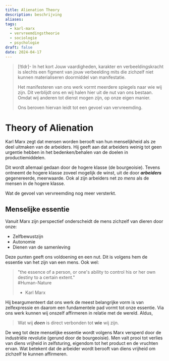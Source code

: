 ```yaml
---
title: Alienation Theory
description: beschrijving
aliases: 
tags:
  - karl-marx
  - vervreemdingstheorie
  - sociologie
  - psychologie
draft: false
date: 2024-04-17
---
```

> [!tldr]- In het kort
> Jouw vaardigheden, karakter en verbeeldingskracht is slechts een figment van jouw verbeelding mits die zichzelf niet kunnen materialiseren doormiddel van manifestatie.
> 
> Het manifesteren van ons werk vormt meerdere spiegels naar wie wij zijn. Dit verblijdt ons en wij halen hier uit de nut van ons bestaan. Omdat wij anderen tot dienst mogen zijn, op onze eigen manier.
> 
> Ons beroven hiervan leidt tot een gevoel van vervreemding.
 
# Theory of Alienation
Karl Marx zegt dat mensen worden berooft van hun menselijkheid als ze deel uitmaken van de arbeiders. Hij geeft aan dat arbeiders weinig tot geen urgentie hebben in het bedenken/behalen van de doelen in productiemiddelen. 

Dit wordt allemaal gedaan door de hogere klasse (de bourgeoisie). Tevens ontneemt de hogere klasse zoveel mogelijk de winst, uit de door ***arbeiders*** gegenereerde, meerwaarde. Ook al zijn arbeiders net zo *mens* als de mensen in de hogere klasse. 

Wat de gevoel van vervreemding nog meer versterkt. 

## Menselijke essentie
Vanuit Marx zijn perspectief onderscheidt de mens zichzelf van dieren door onze:
- Zelfbewustzijn
- Autonomie
- Dienen van de samenleving

Deze punten geeft ons voldoening en een nut. Dit is volgens hem de essentie van het zijn van een mens. Ook wel: 
> "the essence of a person, or one's ability to control his or her own destiny to a certain extent." \
> #Human-Nature
> - Karl Marx

Hij beargumenteert dat ons werk de meest belangrijke vorm is van zelfexpressie en daarom een fundamentele pad vormt tot onze essentie. Via ons werk kunnen wij onszelf affirmeren in relatie met de wereld. Aldus,

> Wat wij ***doen*** is direct verbonden tot **wie** wij zijn. 

De weg tot deze menselijke essentie wordt volgens Marx versperd door de industriële revolutie (gerund door de bourgeoisie). Men valt prooi tot verlies van diens vrijheid in zelfsturing, eigendom tot het product en de vruchten ervan. Wat betekent dat de arbeider wordt berooft van diens vrijheid om zichzelf te kunnen affirmeren. 